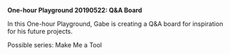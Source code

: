 **One-hour Playground 20190522: Q&A Board**

In this One-hour Playground, Gabe is creating a Q&A board for inspiration for his future projects.


Possible series: Make Me a Tool

